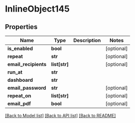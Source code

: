 # InlineObject145

## Properties
Name | Type | Description | Notes
------------ | ------------- | ------------- | -------------
**is_enabled** | **bool** |  | [optional] 
**repeat** | **str** |  | [optional] 
**email_recipients** | **list[str]** |  | [optional] 
**run_at** | **str** |  | 
**dashboard** | **str** |  | 
**email_password** | **str** |  | [optional] 
**repeat_on** | **list[str]** |  | [optional] 
**email_pdf** | **bool** |  | [optional] 

[[Back to Model list]](../README.md#documentation-for-models) [[Back to API list]](../README.md#documentation-for-api-endpoints) [[Back to README]](../README.md)


